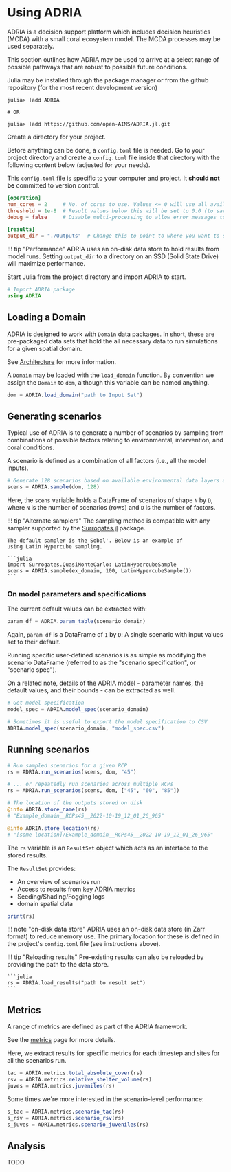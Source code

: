 # Using ADRIA

ADRIA is a decision support platform which includes decision heuristics (MCDA) with a small coral ecosystem model.
The MCDA processes may be used separately.

This section outlines how ADRIA may be used to arrive at a select range of possible pathways that are robust to
possible future conditions.

Julia may be installed through the package manager or from the github repository (for the most recent development version)

```julia-repl
julia> ]add ADRIA

# OR

julia> ]add https://github.com/open-AIMS/ADRIA.jl.git
```

Create a directory for your project. 

Before anything can be done, a `config.toml` file is needed.
Go to your project directory and create a `config.toml` file inside that directory
with the following content below (adjusted for your needs).

This `config.toml` file is specific to your computer and project. It **should not be** committed to version control.

```toml
[operation]
num_cores = 2     # No. of cores to use. Values <= 0 will use all available cores.
threshold = 1e-8  # Result values below this will be set to 0.0 (to save disk space)
debug = false     # Disable multi-processing to allow error messages to be shown

[results]
output_dir = "./Outputs"  # Change this to point to where you want to store results
```

!!! tip "Performance"
    ADRIA uses an on-disk data store to hold results from model runs.
    Setting `output_dir` to a directory on an SSD (Solid State Drive)
    will maximize performance.

Start Julia from the project directory and import ADRIA to start.

```julia
# Import ADRIA package
using ADRIA
```

## Loading a Domain

ADRIA is designed to work with `Domain` data packages.
In short, these are pre-packaged data sets that hold the all necessary data to run
simulations for a given spatial domain.

See [Architecture](@ref) for more information.

A `Domain` may be loaded with the `load_domain` function.
By convention we assign the `Domain` to `dom`, although this variable can be named anything.

```julia
dom = ADRIA.load_domain("path to Input Set")
```

## Generating scenarios

Typical use of ADRIA is to generate a number of scenarios by sampling from combinations of
possible factors relating to environmental, intervention, and coral conditions.

A scenario is defined as a combination of all factors (i.e., all the model inputs).

```julia
# Generate 128 scenarios based on available environmental data layers and model parameters
scens = ADRIA.sample(dom, 128)
```

Here, the `scens` variable holds a DataFrame of scenarios of shape
``N`` by ``D``, where ``N`` is the number of scenarios (rows) and ``D``
is the number of factors.

!!! tip "Alternate samplers"
    The sampling method is compatible with any sampler supported by the 
    [Surrogates.jl](https://github.com/SciML/Surrogates.jl) package.

    The default sampler is the Sobol'. Below is an example of
    using Latin Hypercube sampling.

    ```julia
    import Surrogates.QuasiMonteCarlo: LatinHypercubeSample
    scens = ADRIA.sample(ex_domain, 100, LatinHypercubeSample())
    ```


### On model parameters and specifications

The current default values can be extracted with:

```julia
param_df = ADRIA.param_table(scenario_domain)
```

Again, `param_df` is a DataFrame of ``1`` by ``D``:
A single scenario with input values set to their default.

Running specific user-defined scenarios is as simple as modifying
the scenario DataFrame (referred to as the "scenario specification", 
or "scenario spec").

On a related note, details of the ADRIA model - parameter names, the 
default values, and their bounds - can be extracted as well.

```julia
# Get model specification
model_spec = ADRIA.model_spec(scenario_domain)

# Sometimes it is useful to export the model specification to CSV
ADRIA.model_spec(scenario_domain, "model_spec.csv")
```

## Running scenarios

```julia
# Run sampled scenarios for a given RCP
rs = ADRIA.run_scenarios(scens, dom, "45")

# ... or repeatedly run scenarios across multiple RCPs
rs = ADRIA.run_scenarios(scens, dom, ["45", "60", "85"])

# The location of the outputs stored on disk
@info ADRIA.store_name(rs)
# "Example_domain__RCPs45__2022-10-19_12_01_26_965"

@info ADRIA.store_location(rs)
# "[some location]/Example_domain__RCPs45__2022-10-19_12_01_26_965"
```

The `rs` variable is an `ResultSet` object which acts as an interface to the stored results.

The `ResultSet` provides:
- An overview of scenarios run
- Access to results from key ADRIA metrics
- Seeding/Shading/Fogging logs
- domain spatial data

```julia
print(rs)
```

!!! note "on-disk data store"
    ADRIA uses an on-disk data store (in Zarr format) to reduce memory use.
    The primary location for these is defined in the project's `config.toml` file
    (see instructions above).

!!! tip "Reloading results"
    Pre-existing results can also be reloaded by providing the path to the data store.

    ```julia
    rs = ADRIA.load_results("path to result set")
    ```

## Metrics

A range of metrics are defined as part of the ADRIA framework.

See the [metrics](@ref) page for more details.

Here, we extract results for specific metrics for each timestep and sites
for all the scenarios run.

```julia
tac = ADRIA.metrics.total_absolute_cover(rs)
rsv = ADRIA.metrics.relative_shelter_volume(rs)
juves = ADRIA.metrics.juveniles(rs)
```

Some times we're more interested in the scenario-level performance:

```julia
s_tac = ADRIA.metrics.scenario_tac(rs)
s_rsv = ADRIA.metrics.scenario_rsv(rs)
s_juves = ADRIA.metrics.scenario_juveniles(rs)
```

## Analysis

TODO